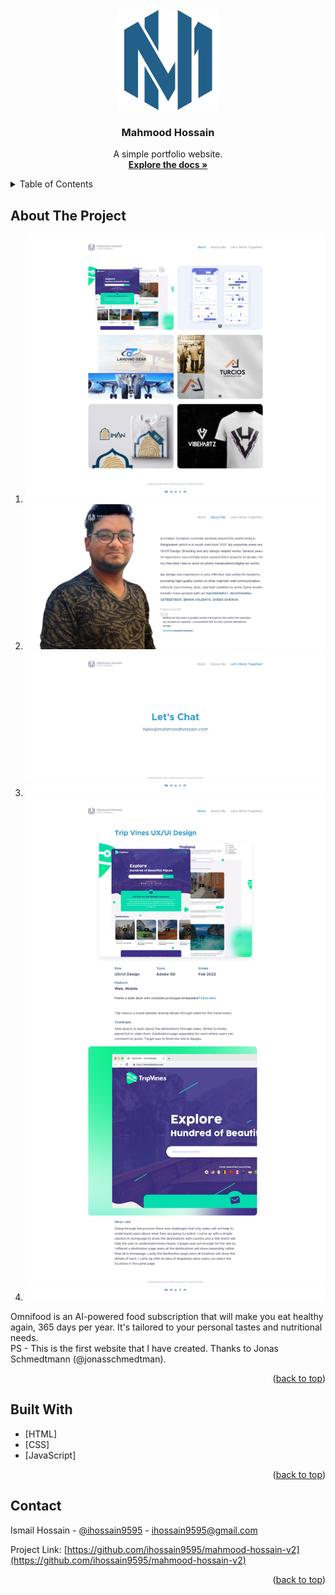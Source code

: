 <div id="top"></div>



<!-- PROJECT LOGO -->
<br />
<div align="center">
  <a href="https://github.com/ihossain9595/mahmood-hossain-v2">
    <img src="img/logo.png" alt="Logo" width="160" height="160">
  </a>

<h3 align="center">Mahmood Hossain</h3>

  <p align="center">
    A simple portfolio website.
    <br />
    <a href="https://github.com/ihossain9595/mahmood-hossain-v2"><strong>Explore the docs »</strong></a>
  </p>
</div>



<!-- TABLE OF CONTENTS -->
<details>
  <summary>Table of Contents</summary>
  <ol>
    <li><a href="#about-the-project">About The Project</a></li>
    <li><a href="#built-with">Built With</a></li>
    <li><a href="#contact">Contact</a></li>
  </ol>
</details>



<!-- ABOUT THE PROJECT -->
## About The Project

  <ol>
    <li><img src="img/screenshot-1.png" alt="Screenshot 1"></li>
    <li><img src="img/screenshot-2.png" alt="Screenshot 2"></li>
    <li><img src="img/screenshot-3.png" alt="Screenshot 3"></li>
    <li><img src="img/screenshot-4.png" alt="Screenshot 4"></li>
  </ol>

Omnifood is an AI-powered food subscription that will make you eat healthy again, 365 days per year. It's tailored to your personal tastes and nutritional needs.<br />
PS - This is the first website that I have created. Thanks to Jonas Schmedtmann (@jonasschmedtman).

<p align="right">(<a href="#top">back to top</a>)</p>



<!-- BUILD WITH -->
## Built With

* [HTML]
* [CSS]
* [JavaScript]

<p align="right">(<a href="#top">back to top</a>)</p>



<!-- CONTACT -->
## Contact

Ismail Hossain - [@ihossain9595](https://twitter.com/ihossain9595) - ihossain9595@gmail.com

Project Link: [https://github.com/ihossain9595/mahmood-hossain-v2](https://github.com/ihossain9595/mahmood-hossain-v2)

<p align="right">(<a href="#top">back to top</a>)</p>



[product-screenshot-1]: img/screenshot-1.png
[product-screenshot-2]: img/screenshot-2.png
[product-screenshot-3]: img/screenshot-3.png
[product-screenshot-4]: img/screenshot-4.png

